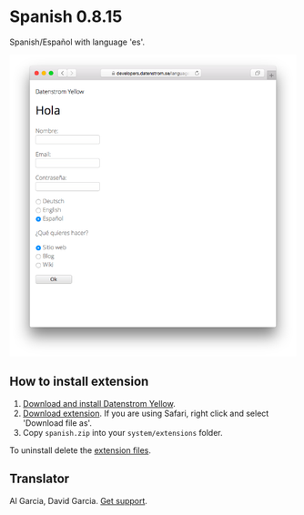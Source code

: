 Spanish 0.8.15
==============
Spanish/Español with language 'es'.

<p align="center"><img src="spanish-screenshot.png?raw=true" alt="Screenshot"></p>

## How to install extension

1. [Download and install Datenstrom Yellow](https://github.com/datenstrom/yellow/).
2. [Download extension](https://github.com/datenstrom/yellow-extensions/raw/master/zip/spanish.zip). If you are using Safari, right click and select 'Download file as'.
3. Copy `spanish.zip` into your `system/extensions` folder.

To uninstall delete the [extension files](extension.ini).

## Translator

Al Garcia, David Garcia. [Get support](https://extensions.datenstrom.se/help/).
